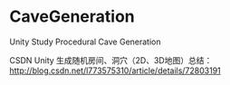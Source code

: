 # CaveGeneration
Unity Study Procedural Cave Generation

CSDN Unity 生成随机房间、洞穴（2D、3D地图）总结：http://blog.csdn.net/l773575310/article/details/72803191
